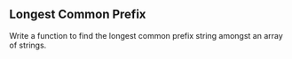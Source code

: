## Longest Common Prefix

Write a function to find the longest common prefix string amongst an array of strings.